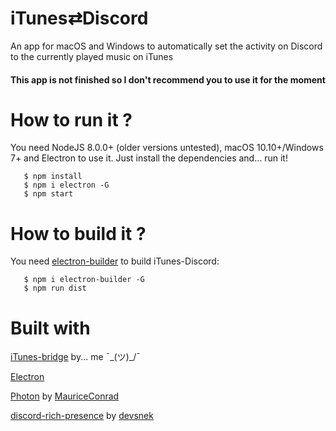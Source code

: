 # iTunes⇄Discord
An app for macOS and Windows to automatically set the activity on Discord to the currently played music on iTunes

#### This app is not finished so I don't recommend you to use it for the moment

# How to run it ?
You need NodeJS 8.0.0+ (older versions untested), macOS 10.10+/Windows 7+ and Electron to use it. Just install the dependencies and... run it!
    
       $ npm install
       $ npm i electron -G
       $ npm start
       
       
# How to build it ?
You need [electron-builder](https://github.com/electron-userland/electron-builder) to build iTunes-Discord:
       
       $ npm i electron-builder -G
       $ npm run dist
       
# Built with

[iTunes-bridge](https://github.com/AngryKiller/iTunes-bridge) by... me ¯\_(ツ)_/¯

[Electron](https://github.com/electron/electron)

[Photon](https://github.com/MauriceConrad/Photon) by [MauriceConrad](https://github.com/MauriceConrad/)

[discord-rich-presence](https://github.com/devsnek/discord-rich-presence) by [devsnek](https://github.com/devsnek/discord-rich-presence)